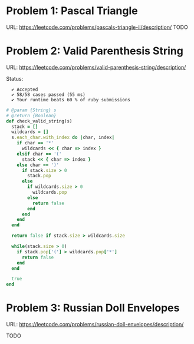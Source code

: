 # Problem 1: Pascal Triangle

URL: https://leetcode.com/problems/pascals-triangle-ii/description/
TODO

# Problem 2: Valid Parenthesis String

URL: https://leetcode.com/problems/valid-parenthesis-string/description/

Status:
```
  ✔ Accepted
  ✔ 58/58 cases passed (55 ms)
  ✔ Your runtime beats 60 % of ruby submissions
```

```ruby
# @param {String} s
# @return {Boolean}
def check_valid_string(s)
  stack = []
  wildcards = []
  s.each_char.with_index do |char, index|
    if char == '*'
      wildcards << { char => index }
    elsif char == '('
      stack << { char => index }
    else char == ')'
      if stack.size > 0
        stack.pop
      else
        if wildcards.size > 0
          wildcards.pop
        else
          return false
        end
      end
    end
  end

  return false if stack.size > wildcards.size

  while(stack.size > 0)
    if stack.pop['('] > wildcards.pop['*']
      return false
    end
  end

  true
end

```

# Problem 3: Russian Doll Envelopes

URL: https://leetcode.com/problems/russian-doll-envelopes/description/

TODO